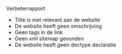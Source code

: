 Verbeterrapport

- Title is niet relevant aan de website
- De website heeft geen omschrijving
- Geen tags in de link 
- Geen xml sitemap gevonden
- De website heeft geen doctype declaratie 
